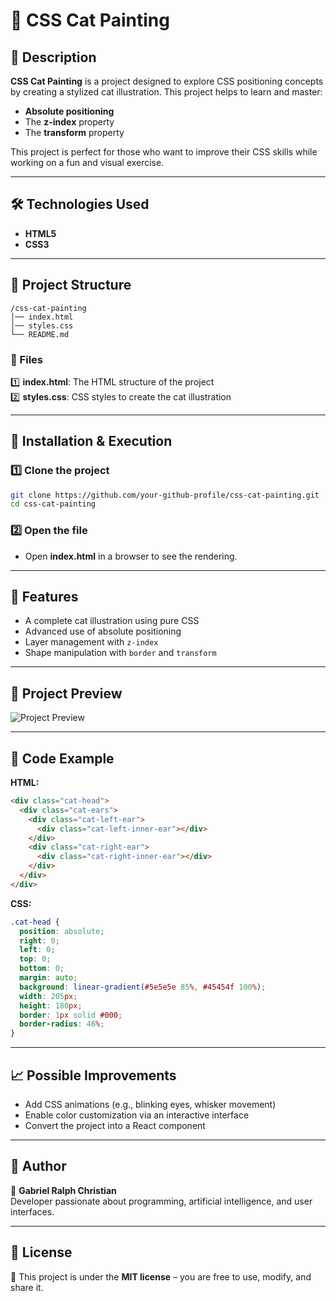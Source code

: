 # 🎨 CSS Cat Painting  

## 📌 Description  
**CSS Cat Painting** is a project designed to explore CSS positioning concepts by creating a stylized cat illustration. This project helps to learn and master:  

- **Absolute positioning**  
- The **z-index** property  
- The **transform** property  

This project is perfect for those who want to improve their CSS skills while working on a fun and visual exercise.  

---  

## 🛠️ Technologies Used  
- **HTML5**  
- **CSS3**  

---  

## 📂 Project Structure  

```
/css-cat-painting
│── index.html
│── styles.css
└── README.md
```

### 📜 Files  
1️⃣ **index.html**: The HTML structure of the project  
2️⃣ **styles.css**: CSS styles to create the cat illustration  

---  

## 🚀 Installation & Execution  

### 1️⃣ Clone the project  
```sh
git clone https://github.com/your-github-profile/css-cat-painting.git
cd css-cat-painting
```

### 2️⃣ Open the file  
- Open **index.html** in a browser to see the rendering.  

---  

## 🎯 Features  

- A complete cat illustration using pure CSS  
- Advanced use of absolute positioning  
- Layer management with `z-index`  
- Shape manipulation with `border` and `transform`  

---  

## 📌 Project Preview  

![Project Preview](./image.png)  

---  

## 🔗 Code Example  

**HTML:**  
```html
<div class="cat-head">
  <div class="cat-ears">
    <div class="cat-left-ear">
      <div class="cat-left-inner-ear"></div>
    </div>
    <div class="cat-right-ear">
      <div class="cat-right-inner-ear"></div>
    </div>
  </div>
</div>
```

**CSS:**  
```css
.cat-head {
  position: absolute;
  right: 0;
  left: 0;
  top: 0;
  bottom: 0;
  margin: auto;
  background: linear-gradient(#5e5e5e 85%, #45454f 100%);
  width: 205px;
  height: 180px;
  border: 1px solid #000;
  border-radius: 46%;
}
```

---  

## 📈 Possible Improvements  
- Add CSS animations (e.g., blinking eyes, whisker movement)  
- Enable color customization via an interactive interface  
- Convert the project into a React component  

---  

## 📝 Author  
📝 **Gabriel Ralph Christian**  
Developer passionate about programming, artificial intelligence, and user interfaces.  

---  

## 📜 License  
📜 This project is under the **MIT license** – you are free to use, modify, and share it.
